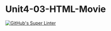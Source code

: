 # Unit4-03-HTML-Movie
[![GitHub's Super Linter](https://github.com/ICS20-Programming-Graeme-Barbe/Unit4-03-HTML-Movie/workflows/GitHub's%20Super%20Linter/badge.svg)](https://github.com/ICS20-Programming-Graeme-Barbe/Unit4-03-HTML-Movie/actions)